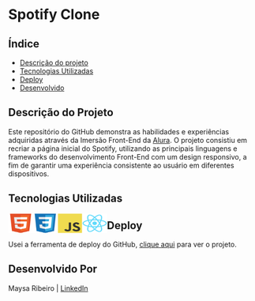 # Spotify Clone

## Índice

- [Descrição do projeto](#-descrição-do-projeto)
- [Tecnologias Utilizadas](#-tecnologias-utilizadas)
- [Deploy](#-deploy)
- [Desenvolvido](#-desenvolvido-por)

## Descrição do Projeto

Este repositório do GitHub demonstra as habilidades e experiências adquiridas através da Imersão Front-End da [Alura](https://www.alura.com.br/). O projeto consistiu em recriar a página inicial do Spotify, utilizando as principais linguagens e frameworks do desenvolvimento Front-End com um design responsivo, a fim de garantir uma experiência consistente ao usuário em diferentes dispositivos.

## Tecnologias Utilizadas

<div align="left">
    <img align="left" alt="HTML" height="40" width="50" src="https://raw.githubusercontent.com/devicons/devicon/master/icons/html5/html5-original.svg">
    <img align="left" alt="CSS" height="40" width="50" src="https://raw.githubusercontent.com/devicons/devicon/master/icons/css3/css3-original.svg">
    <img align="left" alt="JavaScript" height="40" width="50" src="https://raw.githubusercontent.com/devicons/devicon/master/icons/javascript/javascript-original.svg">
    <img align="left" alt="React" height="40" width="50" src="https://raw.githubusercontent.com/devicons/devicon/master/icons/react/react-original.svg">
</div>

## Deploy
 
Usei a ferramenta de deploy do GitHub, <a href= "https://birgifsym.github.io/spotify-clone/" target="_blank">clique aqui</a> para ver o projeto.

## Desenvolvido Por

Maysa Ribeiro | [LinkedIn](https://www.linkedin.com/in/maysafigueiraribeiro/)
